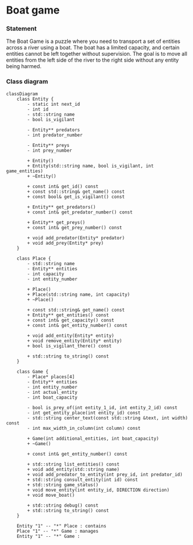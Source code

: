 # Boat game

### Statement

The Boat Game is a puzzle where you need to transport a set of entities across a river using a boat. The boat has a limited capacity, and certain entities cannot be left together without supervision. The goal is to move all entities from the left side of the river to the right side without any entity being harmed.

### Class diagram

```mermaid
classDiagram
	class Entity {
		- static int next_id
		- int id
		- std::string name
		- bool is_vigilant

		- Entity** predators
		- int predator_number

		- Entity** preys
		- int prey_number

		+ Entity()
		+ Entity(std::string name, bool is_vigilant, int game_entities)
		+ ~Entity()

		+ const int& get_id() const
		+ const std::string& get_name() const
		+ const bool& get_is_vigilant() const

		+ Entity** get_predators()
		+ const int& get_predator_number() const

		+ Entity** get_preys()
		+ const int& get_prey_number() const

		+ void add_predator(Entity* predator)
		+ void add_prey(Entity* prey)
	}

	class Place {
		- std::string name
		- Entity** entities
		- int capacity
		- int entity_number

		+ Place()
		+ Place(std::string name, int capacity)
		+ ~Place()

		+ const std::string& get_name() const
		+ Entity** get_entities() const
		+ const int& get_capacity() const
		+ const int& get_entity_number() const

		+ void add_entity(Entity* entity)
		+ void remove_entity(Entity* entity)
		+ bool is_vigilant_there() const

		+ std::string to_string() const
	}

	class Game {
		- Place* places[4]
		- Entity** entities
		- int entity_number
		- int actual_entity
		- int boat_capacity

		- bool is_prey_of(int entity_1_id, int entity_2_id) const
		- int get_entity_place(int entity_id) const
		- std::string center_text(const std::string &text, int width) const
		- int max_width_in_column(int column) const

		+ Game(int additional_entities, int boat_capacity)
		+ ~Game()

		+ const int& get_entity_number() const

		+ std::string list_entities() const
		+ void add_entity(std::string name)
		+ void add_predator_to_entity(int prey_id, int predator_id)
		+ std::string consult_entity(int id) const
		+ std::string game_status()
		+ void move_entity(int entity_id, DIRECTION direction)
		+ void move_boat()

		+ std::string debug() const
		+ std::string to_string() const
	}

	Entity "1" -- "*" Place : contains
	Place "1" -- "*" Game : manages
	Entity "1" -- "*" Game :
```
